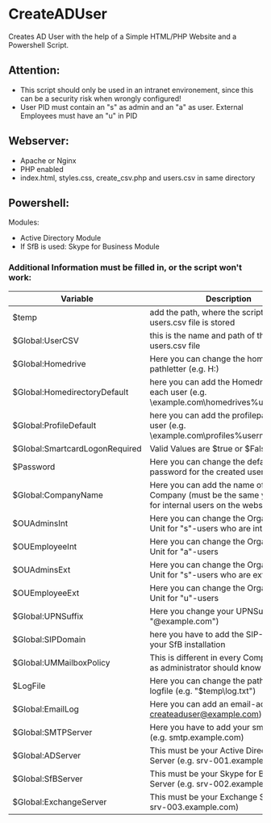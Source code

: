 # CreateADUser
Creates AD User with the help of a Simple HTML/PHP Website and a Powershell Script.

## Attention: ##
- This script should only be used in an intranet environement, since this can be a security risk when wrongly configured!
- User PID must contain an "s" as admin and an "a" as user. External Employees must have an "u" in PID

## Webserver: ##
- Apache or Nginx
- PHP enabled
- index.html, styles.css, create_csv.php and users.csv in same directory

## Powershell: ##
Modules:
- Active Directory Module
- If SfB is used: Skype for Business Module

### Additional Information must be filled in, or the script won't work: ###

|Variable                       | Description|
|-------------                  | -------------|
|$temp                          | add the path, where the script and users.csv file is stored|
|$Global:UserCSV                | this is the name and path of the users.csv file|
|$Global:Homedrive              | Here you can change the homedrive pathletter (e.g. H:)|
|$Global:HomedirectoryDefault   | here you can add the Homedrivepath for each user (e.g. \\example.com\homedrives\%username%)|
|$Global:ProfileDefault         | here you can add the profilepath for each user (e.g. \\example.com\profiles\%username%)|
|$Global:SmartcardLogonRequired | Valid Values are $true or $False|
|$Password                      | Here you can change the default password for the created users|
|$Global:CompanyName            | Here you can add the name of your Company (must be the same you fill in for internal users on the website!)|
|$OUAdminsInt                   | Here you can change the Organizational Unit for "s"-users who are internals
|$OUEmployeeInt                 | Here you can change the Organizational Unit for "a"-users
|$OUAdminsExt                   | Here you can change the Organizational Unit for "s"-users who are externals
|$OUEmployeeExt                 | Here you can change the Organizational Unit for "u"-users
|$Global:UPNSuffix              | Here you change your UPNSuffix (e.g. "@example.com")|
|$Global:SIPDomain              | here you have to add the SIP-Domain of your SfB installation|
|$Global:UMMailboxPolicy        | This is different in every Company, you as administrator should know this.|
|$LogFile                       | Here you can change the path of your logfile (e.g. "$temp\log.txt")|
|$Global:EmailLog               | Here you can add an email-account (e.g. createaduser@example.com)|
|$Global:SMTPServer             | Here you have to add your smtp server (e.g. smtp.example.com)|
|$Global:ADServer               | This must be your Active Directory Server (e.g. srv-001.example.com)|
|$Global:SfBServer              | This must be your Skype for Business Server (e.g. srv-002.example.com)|
|$Global:ExchangeServer         | This must be your Exchange Server (e.g. srv-003.example.com)|
